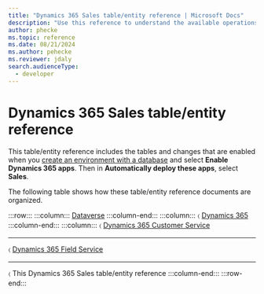 ```yaml
---
title: "Dynamics 365 Sales table/entity reference | Microsoft Docs"
description: "Use this reference to understand the available operations that can be performed for specific tables, the default columns/attributes of each table/entity and the relationships between tables in Dynamics 365 Sales "
author: phecke
ms.topic: reference
ms.date: 08/21/2024
ms.author: pehecke
ms.reviewer: jdaly
search.audienceType: 
  - developer
---
```

# Dynamics 365 Sales table/entity reference

This table/entity reference includes the tables and changes that are enabled when you [create an environment with a database](/power-platform/admin/create-environment#create-an-environment-with-a-database) and select **Enable Dynamics 365 apps**. Then in **Automatically deploy these apps**, select **Sales**.


The following table shows how these table/entity reference documents are organized.

:::row:::
   :::column:::
      [Dataverse](/power-apps/developer/data-platform/reference/about-entity-reference)
   :::column-end:::
   :::column:::
      &#9001; [Dynamics 365](../../../developer/about-entity-reference.md)
   :::column-end:::
      :::column:::
      &#9001; [Dynamics 365 Customer Service](../../../customer-service/develop/reference/about-entity-reference.md)<hr />
      &#9001; [Dynamics 365 Field Service](../../../field-service/developer/about-entity-reference.md)<hr />
      &#9001; This Dynamics 365 Sales table/entity reference
   :::column-end:::
:::row-end:::